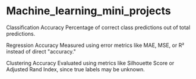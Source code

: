 # Machine_learning_mini_projects

Classification Accuracy Percentage of correct class predictions out of total predictions. 

Regression Accuracy Measured using error metrics like MAE, MSE, or R² instead of direct "accuracy."  

Clustering Accuracy Evaluated using metrics like Silhouette Score or Adjusted Rand Index, since true labels may be unknown.
